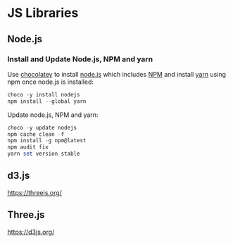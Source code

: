 # JS Libraries

## Node.js

### Install and Update Node.js, NPM and yarn

Use [chocolatey](https://chocolatey.org/) to install [node.js](https://nodejs.org) which includes [NPM](https://www.npmjs.com/) and install [yarn](https://classic.yarnpkg.com/en/) using npm once node.js is installed:

```ps1
choco -y install nodejs
npm install --global yarn
```

Update node.js, NPM and yarn:

```ps1
choco -y update nodejs
npm cache clean -f
npm install -g npm@latest
npm audit fix
yarn set version stable
```

## d3.js

https://threejs.org/

## Three.js

https://d3js.org/
